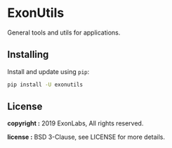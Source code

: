 # ExonUtils #

General tools and utils for applications.


## Installing ##

Install and update using `pip`:

```bash
pip install -U exonutils
```

## License ##

**copyright :**  2019 ExonLabs, All rights reserved.

**license :**  BSD 3-Clause, see LICENSE for more details.
